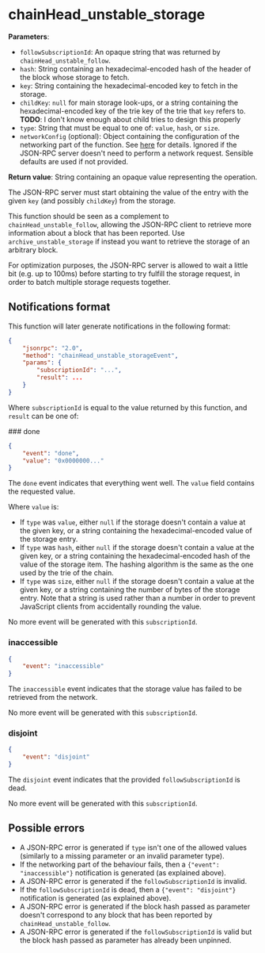 # chainHead_unstable_storage

**Parameters**:

- `followSubscriptionId`: An opaque string that was returned by `chainHead_unstable_follow`.
- `hash`: String containing an hexadecimal-encoded hash of the header of the block whose storage to fetch.
- `key`: String containing the hexadecimal-encoded key to fetch in the storage.
- `childKey`: `null` for main storage look-ups, or a string containing the hexadecimal-encoded key of the trie key of the trie that `key` refers to. **TODO**: I don't know enough about child tries to design this properly
- `type`: String that must be equal to one of: `value`, `hash`, or `size`.
- `networkConfig` (optional): Object containing the configuration of the networking part of the function. See [here](./introduction.md) for details. Ignored if the JSON-RPC server doesn't need to perform a network request. Sensible defaults are used if not provided.

**Return value**: String containing an opaque value representing the operation.

The JSON-RPC server must start obtaining the value of the entry with the given `key` (and possibly `childKey`) from the storage.

This function should be seen as a complement to `chainHead_unstable_follow`, allowing the JSON-RPC client to retrieve more information about a block that has been reported. Use `archive_unstable_storage` if instead you want to retrieve the storage of an arbitrary block.

For optimization purposes, the JSON-RPC server is allowed to wait a little bit (e.g. up to 100ms) before starting to try fulfill the storage request, in order to batch multiple storage requests together.

## Notifications format

This function will later generate notifications in the following format:

```json
{
    "jsonrpc": "2.0",
    "method": "chainHead_unstable_storageEvent",
    "params": {
        "subscriptionId": "...",
        "result": ...
    }
}
```

Where `subscriptionId` is equal to the value returned by this function, and `result` can be one of:

### done

```json
{
    "event": "done",
    "value": "0x0000000..."
}
```

The `done` event indicates that everything went well. The `value` field contains the requested value.

Where `value` is:

- If `type` was `value`, either `null` if the storage doesn't contain a value at the given key, or a string containing the hexadecimal-encoded value of the storage entry.
- If `type` was `hash`, either `null` if the storage doesn't contain a value at the given key, or a string containing the hexadecimal-encoded hash of the value of the storage item. The hashing algorithm is the same as the one used by the trie of the chain.
- If `type` was `size`, either `null` if the storage doesn't contain a value at the given key, or a string containing the number of bytes of the storage entry. Note that a string is used rather than a number in order to prevent JavaScript clients from accidentally rounding the value.

No more event will be generated with this `subscriptionId`.

### inaccessible

```json
{
    "event": "inaccessible"
}
```

The `inaccessible` event indicates that the storage value has failed to be retrieved from the network.

No more event will be generated with this `subscriptionId`.

### disjoint

```json
{
    "event": "disjoint"
}
```

The `disjoint` event indicates that the provided `followSubscriptionId` is dead.

No more event will be generated with this `subscriptionId`.

## Possible errors

- A JSON-RPC error is generated if `type` isn't one of the allowed values (similarly to a missing parameter or an invalid parameter type).
- If the networking part of the behaviour fails, then a `{"event": "inaccessible"}` notification is generated (as explained above).
- A JSON-RPC error is generated if the `followSubscriptionId` is invalid.
- If the `followSubscriptionId` is dead, then a `{"event": "disjoint"}` notification is generated (as explained above).
- A JSON-RPC error is generated if the block hash passed as parameter doesn't correspond to any block that has been reported by `chainHead_unstable_follow`.
- A JSON-RPC error is generated if the `followSubscriptionId` is valid but the block hash passed as parameter has already been unpinned.
